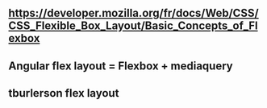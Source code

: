 ## https://developer.mozilla.org/fr/docs/Web/CSS/CSS_Flexible_Box_Layout/Basic_Concepts_of_Flexbox

## Angular flex layout = Flexbox + mediaquery

## tburlerson flex layout
